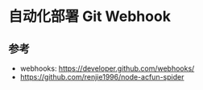 # 自动化部署 Git Webhook

## 参考
- webhooks: https://developer.github.com/webhooks/
- https://github.com/renjie1996/node-acfun-spider
